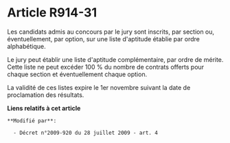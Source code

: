 # Article R914-31

Les candidats admis au concours par le jury sont inscrits, par section ou, éventuellement, par option, sur une liste
d'aptitude établie par ordre alphabétique.

Le jury peut établir une liste d'aptitude complémentaire, par ordre de mérite. Cette liste ne peut excéder 100 % du nombre de
contrats offerts pour chaque section et éventuellement chaque option. 

La validité de ces listes expire le 1er novembre suivant la date de proclamation des résultats.

**Liens relatifs à cet article**

	**Modifié par**:

	  - Décret n°2009-920 du 28 juillet 2009 - art. 4
